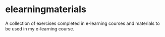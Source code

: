 # elearningmaterials
A collection of exercises completed in e-learning courses and materials to be used in my e-learning course.
